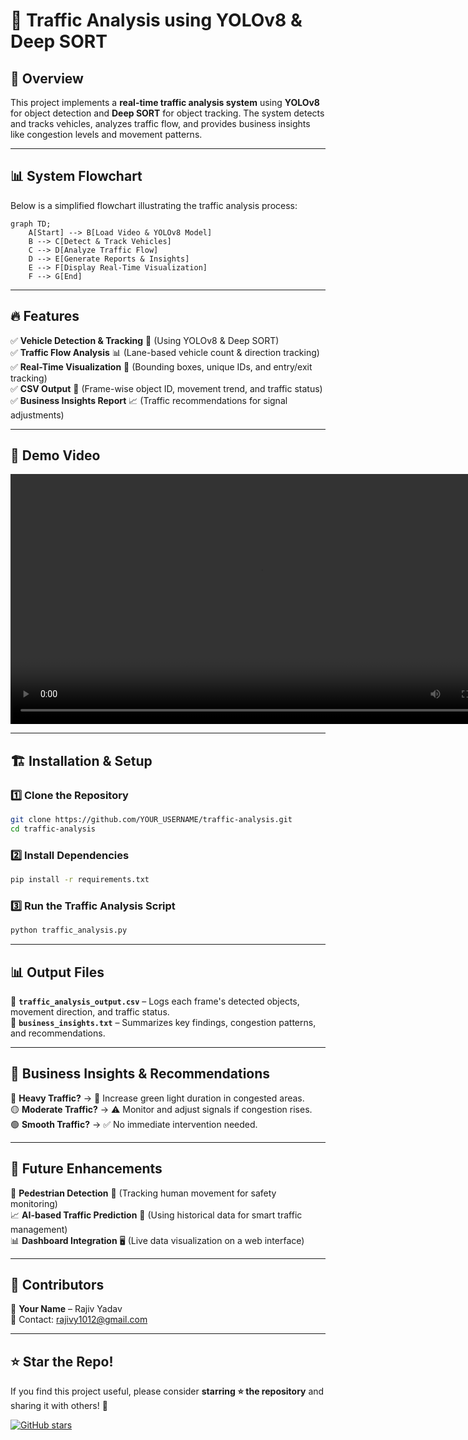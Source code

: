 # 🚦 Traffic Analysis using YOLOv8 & Deep SORT

## 📌 Overview
This project implements a **real-time traffic analysis system** using **YOLOv8** for object detection and **Deep SORT** for object tracking. The system detects and tracks vehicles, analyzes traffic flow, and provides business insights like congestion levels and movement patterns.

---

## 📊 System Flowchart
Below is a simplified flowchart illustrating the traffic analysis process:

```mermaid
graph TD;
    A[Start] --> B[Load Video & YOLOv8 Model]
    B --> C[Detect & Track Vehicles]
    C --> D[Analyze Traffic Flow]
    D --> E[Generate Reports & Insights]
    E --> F[Display Real-Time Visualization]
    F --> G[End]
```

---

## 🔥 Features
✅ **Vehicle Detection & Tracking** 🎯 (Using YOLOv8 & Deep SORT)  
✅ **Traffic Flow Analysis** 📊 (Lane-based vehicle count & direction tracking)  
✅ **Real-Time Visualization** 🎥 (Bounding boxes, unique IDs, and entry/exit tracking)  
✅ **CSV Output** 📑 (Frame-wise object ID, movement trend, and traffic status)  
✅ **Business Insights Report** 📈 (Traffic recommendations for signal adjustments)  

---

## 🎥 Demo Video
<video width="800" controls>
  <source src="assets/videos/Demo.mp4" type="video/mp4">
Your browser does not support the video tag.
</video>


---

## 🏗️ Installation & Setup

### 1️⃣ Clone the Repository
```bash
git clone https://github.com/YOUR_USERNAME/traffic-analysis.git
cd traffic-analysis
```

### 2️⃣ Install Dependencies
```bash
pip install -r requirements.txt
```

### 3️⃣ Run the Traffic Analysis Script
```bash
python traffic_analysis.py
```

---

## 📊 Output Files
📂 **`traffic_analysis_output.csv`** – Logs each frame's detected objects, movement direction, and traffic status.  
📂 **`business_insights.txt`** – Summarizes key findings, congestion patterns, and recommendations.  

---

## 🚦 Business Insights & Recommendations
🔴 **Heavy Traffic?** → 🚦 Increase green light duration in congested areas.  
🟡 **Moderate Traffic?** → ⚠️ Monitor and adjust signals if congestion rises.  
🟢 **Smooth Traffic?** → ✅ No immediate intervention needed.  

---

## 📌 Future Enhancements
🚀 **Pedestrian Detection** 🏃 (Tracking human movement for safety monitoring)  
📈 **AI-based Traffic Prediction** 🤖 (Using historical data for smart traffic management)  
📊 **Dashboard Integration** 🖥️ (Live data visualization on a web interface)  

---

## 🤝 Contributors
👤 **Your Name** – Rajiv Yadav  
📧 Contact: [rajivy1012@gmail.com](mailto:your.email@example.com)  

---

## ⭐ Star the Repo!
If you find this project useful, please consider **starring ⭐ the repository** and sharing it with others! 🚀

[![GitHub stars](https://img.shields.io/github/stars/YOUR_USERNAME/traffic-analysis?style=social)](https://github.com/YOUR_USERNAME/traffic-analysis)

